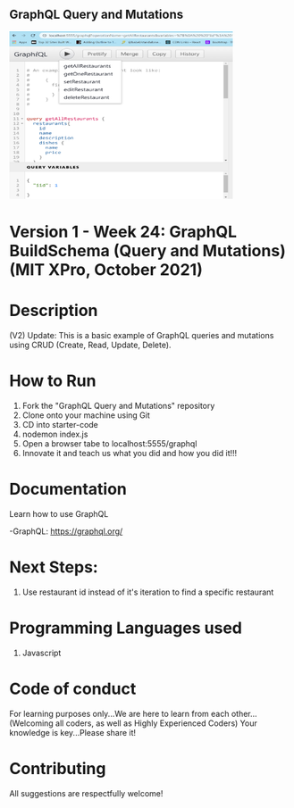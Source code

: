 ## GraphQL Query and Mutations

<img src="https://github.com/jamallangoy/GraphQL-Queries-and-Mutations/blob/master/GraphQL%20Query%20and%20Mutation%20(Snippet%201).PNG?raw=true" width="400px" height="300px" />


# Version 1 - Week 24: GraphQL BuildSchema (Query and Mutations) (MIT XPro, October 2021)

# Description

(V2) Update: This is a basic example of GraphQL queries and mutations using CRUD (Create, Read, Update, Delete).

# How to Run

1) Fork the "GraphQL Query and Mutations" repository
2) Clone onto your machine using Git
3) CD into starter-code
4) nodemon index.js
5) Open a browser tabe to localhost:5555/graphql
6) Innovate it and teach us what you did and how you did it!!!


# Documentation

Learn how to use GraphQL

-GraphQL: https://graphql.org/

# Next Steps:
1) Use restaurant id instead of it's iteration to find a specific restaurant



# Programming Languages used
1) Javascript


# Code of conduct
For learning purposes only...We are here to learn from each other...(Welcoming all coders, as well as Highly Experienced Coders) Your knowledge is key...Please share it!

# Contributing
All suggestions are respectfully welcome! 
